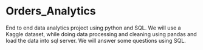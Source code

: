 # Orders_Analytics
End to end data analytics project using python and SQL. We will use a Kaggle dataset, while doing data processing and cleaning using pandas and load the data into sql server. We will answer some questions using SQL.
